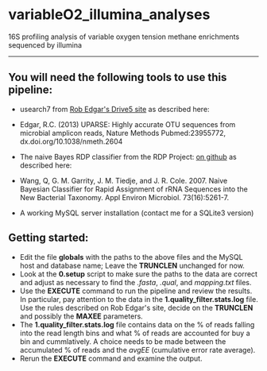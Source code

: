 variableO2_illumina_analyses
============================

16S profiling analysis of variable oxygen tension methane enrichments sequenced by illumina

--------

You will need the following tools to use this pipeline:
----------
* usearch7 from [Rob Edgar's Drive5 site](http://www.drive5.com/usearch/download.html) as described here:  
 * Edgar, R.C. (2013) UPARSE: Highly accurate OTU sequences from microbial amplicon reads, Nature Methods Pubmed:23955772,  dx.doi.org/10.1038/nmeth.2604

* The naive Bayes RDP classifier from the RDP Project: [on github](https://github.com/rdpstaff/classifier) as described here:
 * Wang, Q, G. M. Garrity, J. M. Tiedje, and J. R. Cole. 2007.  Naive Bayesian Classifier for Rapid Assignment of rRNA Sequences into the New Bacterial Taxonomy. Appl Environ Microbiol. 73(16):5261-7.
* A working MySQL server installation (contact me for a SQLite3 version)

Getting started:
----------
* Edit the file __globals__ with the paths to the above files and the MySQL host and database name; Leave the __TRUNCLEN__ unchanged for now.
* Look at the __0.setup__ script to make sure the paths to the data are correct and adjust as necessary to find the _.fasta_, _.qual_, and _mapping.txt_ files. 
* Use the __EXECUTE__ command to run the pipeline and review the results.  In particular, pay attention to the data in the __1.quality_filter.stats.log__ file.  Use the rules described on Rob Edgar's site, decide on the __TRUNCLEN__ and possibly the __MAXEE__ parameters.
 * The __1.quality_filter.stats.log__ file contains data on the % of reads falling into the read length bins and what % of reads are accounted for buy a bin and cummlatively.  A choice needs to be made between the accumulated % of reads and the _avgEE_ (cumulative error rate average).  
* Rerun the __EXECUTE__ command and examine the output.
